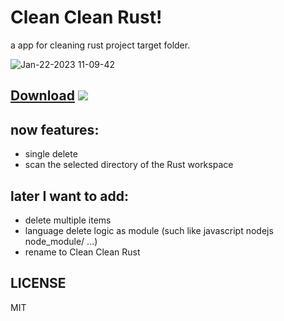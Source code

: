 # Clean Clean Rust! 
a app for cleaning rust project target folder.

![Jan-22-2023 11-09-42](https://user-images.githubusercontent.com/36456814/213898833-5516c782-fd57-4017-bea1-18fa5ebf14a5.gif)

## [Download](https://github.com/Clean-Clean-Up/clean-clean-rust/releases) ![](https://img.shields.io/github/downloads/Clean-Clean-Up/clean-clean-rust/total?label=downloads)


## now features:

- single delete
- scan the selected directory of the Rust workspace


## later I want to add:

- delete multiple items
- language delete logic as module (such like javascript nodejs node_module/ ...)
- rename to Clean Clean Rust

## LICENSE
MIT
